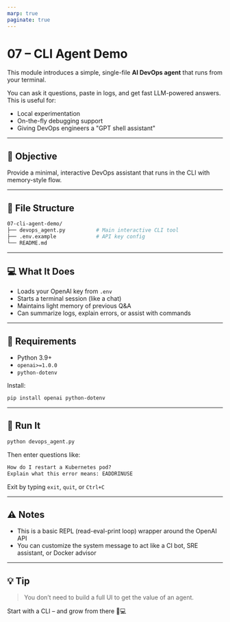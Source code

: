 ```yaml
---
marp: true
paginate: true
---
```


# 07 – CLI Agent Demo

This module introduces a simple, single-file **AI DevOps agent** that runs from your terminal.

You can ask it questions, paste in logs, and get fast LLM-powered answers. This is useful for:

- Local experimentation
- On-the-fly debugging support
- Giving DevOps engineers a "GPT shell assistant"

---

## 🎯 Objective

Provide a minimal, interactive DevOps assistant that runs in the CLI with memory-style flow.

---

## 📁 File Structure

```bash
07-cli-agent-demo/
├── devops_agent.py          # Main interactive CLI tool
├── .env.example             # API key config
└── README.md
```

---

## 💻 What It Does

- Loads your OpenAI key from `.env`
- Starts a terminal session (like a chat)
- Maintains light memory of previous Q&A
- Can summarize logs, explain errors, or assist with commands

---

## 🔧 Requirements

- Python 3.9+
- `openai>=1.0.0`
- `python-dotenv`

Install:

```bash
pip install openai python-dotenv
```

---

## 🚀 Run It

```bash
python devops_agent.py
```

Then enter questions like:

``` txt
How do I restart a Kubernetes pod?
Explain what this error means: EADDRINUSE
```

Exit by typing `exit`, `quit`, or `Ctrl+C`

---

## ⚠️ Notes

- This is a basic REPL (read-eval-print loop) wrapper around the OpenAI API
- You can customize the system message to act like a CI bot, SRE assistant, or Docker advisor

---

## 💡 Tip

> You don’t need to build a full UI to get the value of an agent.

Start with a CLI – and grow from there 🧠💻
